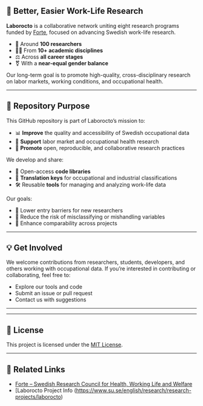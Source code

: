## 🧠 Better, Easier Work-Life Research

**Laborocto** is a collaborative network uniting eight research programs funded by [Forte](https://forte.se), focused on advancing Swedish work-life research. 

- 🔬 Around **100 researchers**
- 🧑‍🔬 From **10+ academic disciplines**
- ⚖️ Across **all career stages**
- ⚧️ With a **near-equal gender balance**

Our long-term goal is to promote high-quality, cross-disciplinary research on labor markets, working conditions, and occupational health.

---

## 🎯 Repository Purpose

This GitHub repository is part of Laborocto’s mission to:

- 📊 **Improve** the quality and accessibility of Swedish occupational data
- 🔎 **Support** labor market and occupational health research
- 🤝 **Promote** open, reproducible, and collaborative research practices

We develop and share:

- 🧰 Open-access **code libraries**
- 🧭 **Translation keys** for occupational and industrial classifications
- 🛠️ Reusable **tools** for managing and analyzing work-life data

Our goals:

- 🚀 Lower entry barriers for new researchers  
- 🧮 Reduce the risk of misclassifying or mishandling variables  
- 🔗 Enhance comparability across projects

---

## 💡 Get Involved

We welcome contributions from researchers, students, developers, and others working with occupational data. If you’re interested in contributing or collaborating, feel free to:

- Explore our tools and code
- Submit an issue or pull request
- Contact us with suggestions

---


---

## 📄 License

This project is licensed under the [MIT License](LICENSE).

---

## 🔗 Related Links

- [Forte – Swedish Research Council for Health, Working Life and Welfare](https://forte.se)
- [Laborocto Project Info (https://www.su.se/english/research/research-projects/laborocto)



